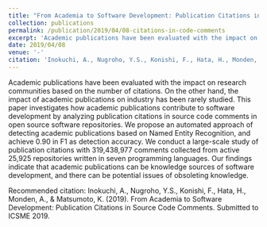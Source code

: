 ```yaml
---
title: "From Academia to Software Development: Publication Citations in Source Code Comments"
collection: publications
permalink: /publication/2019/04/08-citations-in-code-comments
excerpt: 'Academic publications have been evaluated with the impact on research communities based on the number of citations. On the other hand, the impact of academic publications on industry has been rarely studied. This paper investigates how academic publications contribute to software development by analyzing publication citations in source code comments in open source software repositories. We propose an automated approach of detecting academic publications based on Named Entity Recognition, and achieve 0.90 in F1 as detection accuracy. We conduct a large-scale study of publication citations with 319,438,977 comments collected from active 25,925 repositories written in seven programming languages. Our findings indicate that academic publications can be knowledge sources of software development, and there can be potential issues of obsoleting knowledge.'
date: 2019/04/08
venue: '-'
citation: 'Inokuchi, A., Nugroho, Y.S., Konishi, F., Hata, H., Monden, A., &amp; Matsumoto, K. (2019). From Academia to Software Development: Publication Citations in Source Code Comments. Submitted to ICSME 2019.'
---
```

Academic publications have been evaluated with the impact on research communities based on the number of citations. On the other hand, the impact of academic publications on industry has been rarely studied. This paper investigates how academic publications contribute to software development by analyzing publication citations in source code comments in open source software repositories. We propose an automated approach of detecting academic publications based on Named Entity Recognition, and achieve 0.90 in F1 as detection accuracy. We conduct a large-scale study of publication citations with 319,438,977 comments collected from active 25,925 repositories written in seven programming languages. Our findings indicate that academic publications can be knowledge sources of software development, and there can be potential issues of obsoleting knowledge.

Recommended citation: Inokuchi, A., Nugroho, Y.S., Konishi, F., Hata, H., Monden, A., & Matsumoto, K. (2019). From Academia to Software Development: Publication Citations in Source Code Comments. Submitted to ICSME 2019.